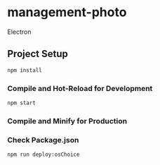 # management-photo

Electron

## Project Setup

```sh
npm install
```

### Compile and Hot-Reload for Development

```sh
npm start
```

### Compile and Minify for Production
### Check Package.json
```sh
npm run deploy:osChoice

```
